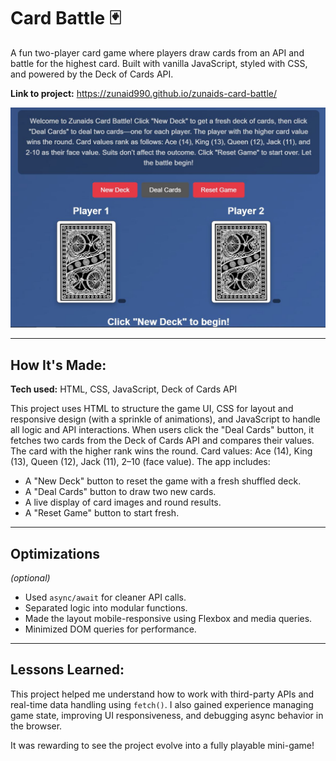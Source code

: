 # Card Battle 🃏  
A fun two-player card game where players draw cards from an API and battle for the highest card. Built with vanilla JavaScript, styled with CSS, and powered by the Deck of Cards API.

**Link to project:** https://zunaid990.github.io/zunaids-card-battle/ 

![Card Battle Screenshot](./img/screenshot.JPG)

---

## How It's Made:

**Tech used:** HTML, CSS, JavaScript, Deck of Cards API

This project uses HTML to structure the game UI, CSS for layout and responsive design (with a sprinkle of animations), and JavaScript to handle all logic and API interactions. When users click the "Deal Cards" button, it fetches two cards from the Deck of Cards API and compares their values. The card with the higher rank wins the round.
 Card values: Ace (14), King (13), Queen (12), Jack (11), 2–10 (face value).
The app includes:
- A "New Deck" button to reset the game with a fresh shuffled deck.
- A "Deal Cards" button to draw two new cards.
- A live display of card images and round results.
- A "Reset Game" button to start fresh.

---

## Optimizations  
*(optional)*  
- Used `async/await` for cleaner API calls.
- Separated logic into modular functions.
- Made the layout mobile-responsive using Flexbox and media queries.
- Minimized DOM queries for performance.

---

## Lessons Learned:

This project helped me understand how to work with third-party APIs and real-time data handling using `fetch()`. I also gained experience managing game state, improving UI responsiveness, and debugging async behavior in the browser.

It was rewarding to see the project evolve into a fully playable mini-game!